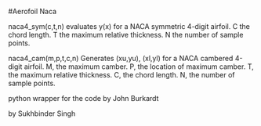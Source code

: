 	
#Aerofoil Naca

naca4_sym(c,t,n) evaluates y(x) for a NACA symmetric 4-digit airfoil.
C the chord length.
T the maximum relative thickness.
N the number of sample points.
	

naca4_cam(m,p,t,c,n) Generates (xu,yu), (xl,yl) for a NACA cambered 4-digit airfoil.
M, the maximum camber.
P, the location of maximum camber.
T, the maximum relative thickness.
C, the chord length.
N, the number of sample points.
	
python wrapper for the code by  John Burkardt


by Sukhbinder Singh


	

